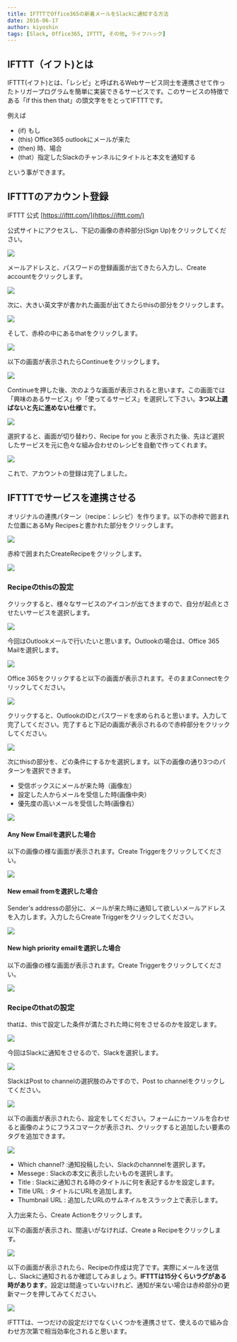 ```yaml
---
title: IFTTTでOffice365の新着メールをSlackに通知する方法
date: 2016-06-17
author: kiyoshin
tags: [Slack, Office365, IFTTT, その他, ライフハック]
---
```


## IFTTT（イフト)とは
IFTTT(イフト)とは、「レシピ」と呼ばれるWebサービス同士を連携させて作ったトリガープログラムを簡単に実装できるサービスです。このサービスの特徴である「if this then that」の頭文字ををとってIFTTTです。

例えば

* (if) もし
* (this) Office365 outlookにメールが来た
* (then) 時、場合
* (that）指定したSlackのチャンネルにタイトルと本文を通知する

という事ができます。
## IFTTTのアカウント登録
IFTTT 公式
[https://ifttt.com/](https://ifttt.com/)

公式サイトにアクセスし、下記の画像の赤枠部分(Sign Up)をクリックしてください。

![](images/new-mail-notification-from-office365-to-slack-with-ifttt-1.jpg)

メールアドレスと、パスワードの登録画面が出てきたら入力し、Create accountをクリックします。

![](images/new-mail-notification-from-office365-to-slack-with-ifttt-2.jpg)

次に、大きい英文字が書かれた画面が出てきたらthisの部分をクリックします。

![](images/new-mail-notification-from-office365-to-slack-with-ifttt-3.jpg)

そして、赤枠の中にあるthatをクリックします。

![](images/new-mail-notification-from-office365-to-slack-with-ifttt-4.jpg)

以下の画面が表示されたらContinueをクリックします。

![](images/new-mail-notification-from-office365-to-slack-with-ifttt-5.jpg)

Continueを押した後、次のような画面が表示されると思います。この画面では「興味のあるサービス」や「使ってるサービス」を選択して下さい。**3つ以上選ばないと先に進めない仕様**です。

![](images/new-mail-notification-from-office365-to-slack-with-ifttt-6.jpg)

選択すると、画面が切り替わり、Recipe for you と表示された後、先ほど選択したサービスを元に色々な組み合わせのレシピを自動で作ってくれます。

![](images/new-mail-notification-from-office365-to-slack-with-ifttt-7.jpg)

これで、アカウントの登録は完了しました。  
## IFTTTでサービスを連携させる
オリジナルの連携パターン（recipe：レシピ）を作ります。以下の赤枠で囲まれた位置にあるMy Recipesと書かれた部分をクリックします。

![](images/new-mail-notification-from-office365-to-slack-with-ifttt-8.jpg)

赤枠で囲まれたCreateRecipeをクリックします。

![](images/new-mail-notification-from-office365-to-slack-with-ifttt-9.jpg)

### Recipeのthisの設定
クリックすると、様々なサービスのアイコンが出てきますので、自分が起点とさせたいサービスを選択します。

![](images/new-mail-notification-from-office365-to-slack-with-ifttt-10.jpg)

今回はOutlookメールで行いたいと思います。Outlookの場合は、Office 365 Mailを選択します。

![](images/new-mail-notification-from-office365-to-slack-with-ifttt-11.jpg)

Office 365をクリックすると以下の画面が表示されます。そのままConnectをクリックしてください。

![](images/new-mail-notification-from-office365-to-slack-with-ifttt-12.jpg)

クリックすると、OutlookのIDとパスワードを求められると思います。入力して完了してください。完了すると下記の画面が表示されるので赤枠部分をクリックしてください。

![](images/new-mail-notification-from-office365-to-slack-with-ifttt-13.jpg)

次にthisの部分を、どの条件にするかを選択します。以下の画像の通り3つのパターンを選択できます。

* 受信ボックスにメールが来た時（画像左）
* 設定した人からメールを受信した時(画像中央）
* 優先度の高いメールを受信した時(画像右）

![](images/new-mail-notification-from-office365-to-slack-with-ifttt-14.jpg)

#### Any New Emailを選択した場合
以下の画像の様な画面が表示されます。Create Triggerをクリックしてください。

![](images/new-mail-notification-from-office365-to-slack-with-ifttt-15.png)

#### New email fromを選択した場合
Sender's addressの部分に、メールが来た時に通知して欲しいメールアドレスを入力します。入力したらCreate Triggerをクリックしてください。

![](images/new-mail-notification-from-office365-to-slack-with-ifttt-16.jpg)

#### New high priority emailを選択した場合
以下の画像の様な画面が表示されます。Create Triggerをクリックしてください。

![](images/new-mail-notification-from-office365-to-slack-with-ifttt-17.png)


### Recipeのthatの設定
thatは、thisで設定した条件が満たされた時に何をさせるのかを設定します。

![](images/new-mail-notification-from-office365-to-slack-with-ifttt-18.jpg)

今回はSlackに通知をさせるので、Slackを選択します。

![](images/new-mail-notification-from-office365-to-slack-with-ifttt-19.jpg)

SlackはPost to channelの選択肢のみですので、Post to channelをクリックしてください。

![](images/new-mail-notification-from-office365-to-slack-with-ifttt-20.png)

以下の画面が表示されたら、設定をしてください。フォームにカーソルを合わせると画像のようにフラスコマークが表示され、クリックすると追加したい要素のタグを追加できます。

![](images/new-mail-notification-from-office365-to-slack-with-ifttt-21.png)

* Which channel? :通知投稿したい、Slackのchannnelを選択します。
* Messege : Slackの本文に表示したいものを選択します。
* Title : Slackに通知される時のタイトルに何を表記するかを設定します。
* Title URL : タイトルにURLを追加します。
* Thumbnail URL : 追加したURLのサムネイルをスラック上で表示します。

入力出来たら、Create Actionをクリックします。

以下の画面が表示され、間違いがなければ、Create a Recipeをクリックします。

![](images/new-mail-notification-from-office365-to-slack-with-ifttt-22.jpg)

以下の画面が表示されたら、Recipeの作成は完了です。実際にメールを送信し、Slackに通知されるか確認してみましょう。**IFTTTは15分くらいラグがある時があります**。設定は間違っていないけれど、通知が来ない場合は赤枠部分の更新マークを押してみてください。

![](images/new-mail-notification-from-office365-to-slack-with-ifttt-23.jpg)

IFTTTは、一つだけの設定だけでなくいくつかを連携させて、使えるので組み合わせ方次第で相当効率化されると思います。